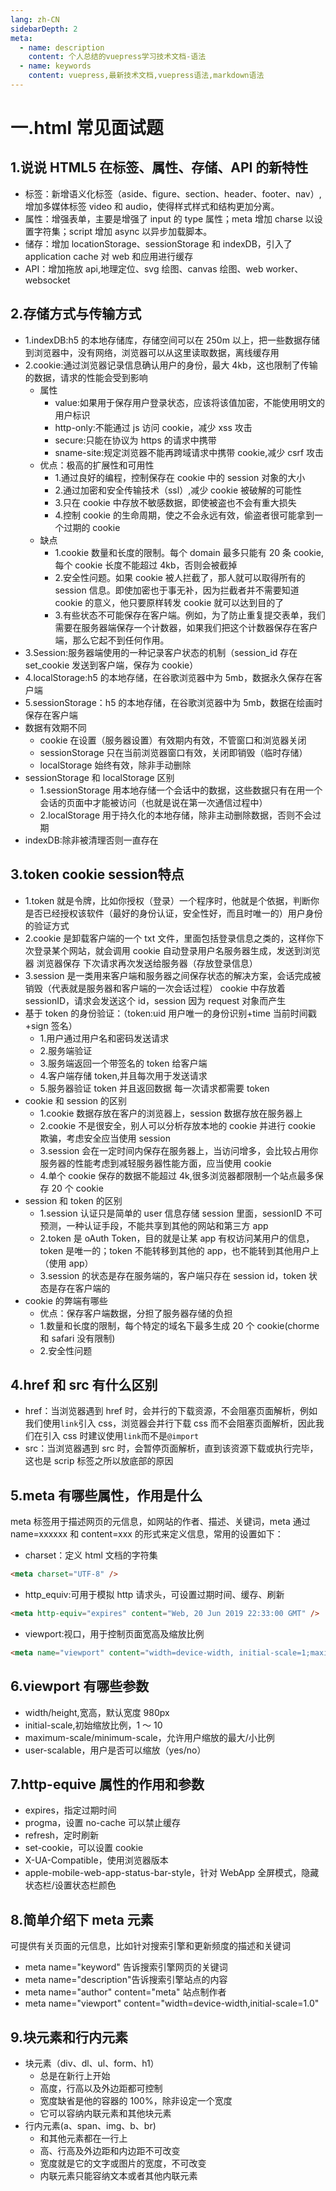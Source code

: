 ```yaml
---
lang: zh-CN
sidebarDepth: 2
meta:
  - name: description
    content: 个人总结的vuepress学习技术文档-语法
  - name: keywords
    content: vuepress,最新技术文档,vuepress语法,markdown语法
---
```


# 一.html 常见面试题

## 1.说说 HTML5 在标签、属性、存储、API 的新特性

- 标签：新增语义化标签（aside、figure、section、header、footer、nav）,增加多媒体标签 video 和 audio，使得样式样式和结构更加分离。
- 属性：增强表单，主要是增强了 input 的 type 属性；meta 增加 charse 以设置字符集；script 增加 async 以异步加载脚本。
- 储存：增加 locationStorage、sessionStorage 和 indexDB，引入了 application cache 对 web 和应用进行缓存
- API：增加拖放 api,地理定位、svg 绘图、canvas 绘图、web worker、websocket

## 2.存储方式与传输方式

- 1.indexDB:h5 的本地存储库，存储空间可以在 250m 以上，把一些数据存储到浏览器中，没有网络，浏览器可以从这里读取数据，离线缓存用
- 2.cookie:通过浏览器记录信息确认用户的身份，最大 4kb，这也限制了传输的数据，请求的性能会受到影响
  - 属性
    - value:如果用于保存用户登录状态，应该将该值加密，不能使用明文的用户标识
    - http-only:不能通过 js 访问 cookie，减少 xss 攻击
    - secure:只能在协议为 https 的请求中携带
    - sname-site:规定浏览器不能再跨域请求中携带 cookie,减少 csrf 攻击
  - 优点：极高的扩展性和可用性
    - 1.通过良好的编程，控制保存在 cookie 中的 session 对象的大小
    - 2.通过加密和安全传输技术（ssl）,减少 cookie 被破解的可能性
    - 3.只在 cookie 中存放不敏感数据，即使被盗也不会有重大损失
    - 4.控制 cookie 的生命周期，使之不会永远有效，偷盗者很可能拿到一个过期的 cookie
  - 缺点
    - 1.cookie 数量和长度的限制。每个 domain 最多只能有 20 条 cookie,每个 cookie 长度不能超过 4kb，否则会被截掉
    - 2.安全性问题。如果 cookie 被人拦截了，那人就可以取得所有的 session 信息。即使加密也于事无补，因为拦截者并不需要知道 cookie 的意义，他只要原样转发 cookie 就可以达到目的了
    - 3.有些状态不可能保存在客户端。例如，为了防止重复提交表单，我们需要在服务器端保存一个计数器，如果我们把这个计数器保存在客户端，那么它起不到任何作用。
- 3.Session:服务器端使用的一种记录客户状态的机制（session_id 存在 set_cookie 发送到客户端，保存为 cookie）
- 4.localStorage:h5 的本地存储，在谷歌浏览器中为 5mb，数据永久保存在客户端
- 5.sessionStorage：h5 的本地存储，在谷歌浏览器中为 5mb，数据在绘画时保存在客户端
- 数据有效期不同
  - cookie 在设置（服务器设置）有效期内有效，不管窗口和浏览器关闭
  - sessionStorage 只在当前浏览器窗口有效，关闭即销毁（临时存储）
  - localStorage 始终有效，除非手动删除
- sessionStorage 和 localStorage 区别
  - 1.sessionStorage 用本地存储一个会话中的数据，这些数据只有在用一个会话的页面中才能被访问（也就是说在第一次通信过程中）
  - 2.localStorage 用于持久化的本地存储，除非主动删除数据，否则不会过期
- indexDB:除非被清理否则一直存在

## 3.token cookie session特点

- 1.token 就是令牌，比如你授权（登录）一个程序时，他就是个依据，判断你是否已经授权该软件（最好的身份认证，安全性好，而且时唯一的）用户身份的验证方式
- 2.cookie 是卸载客户端的一个 txt 文件，里面包括登录信息之类的，这样你下次登录某个网站，就会调用 cookie 自动登录用户名服务器生成，发送到浏览器 浏览器保存 下次请求再次发送给服务器（存放登录信息）
- 3.session 是一类用来客户端和服务器之间保存状态的解决方案，会话完成被销毁（代表就是服务器和客户端的一次会话过程）
  cookie 中存放着 sessionID，请求会发送这个 id，session 因为 request 对象而产生
- 基于 token 的身份验证：（token:uid 用户唯一的身份识别+time 当前时间戳+sign 签名）
  - 1.用户通过用户名和密码发送请求
  - 2.服务端验证
  - 3.服务端返回一个带签名的 token 给客户端
  - 4.客户端存储 token,并且每次用于发送请求
  - 5.服务器验证 token 并且返回数据 每一次请求都需要 token
- cookie 和 session 的区别
  - 1.cookie 数据存放在客户的浏览器上，session 数据存放在服务器上
  - 2.cookie 不是很安全，别人可以分析存放本地的 cookie 并进行 cookie 欺骗，考虑安全应当使用 session
  - 3.session 会在一定时间内保存在服务器上，当访问增多，会比较占用你服务器的性能考虑到减轻服务器性能方面，应当使用 cookie
  - 4.单个 cookie 保存的数据不能超过 4k,很多浏览器都限制一个站点最多保存 20 个 cookie
- session 和 token 的区别
  - 1.session 认证只是简单的 user 信息存储 session 里面，sessionID 不可预测，一种认证手段，不能共享到其他的网站和第三方 app
  - 2.token 是 oAuth Token，目的就是让某 app 有权访问某用户的信息，token 是唯一的；token 不能转移到其他的 app，也不能转到其他用户上（使用 app）
  - 3.session 的状态是存在服务端的，客户端只存在 session id，token 状态是存在客户端的
- cookie 的弊端有哪些
  - 优点：保存客户端数据，分担了服务器存储的负担
  - 1.数量和长度的限制，每个特定的域名下最多生成 20 个 cookie(chorme 和 safari 没有限制)
  - 2.安全性问题

## 4.href 和 src 有什么区别

- href：当浏览器遇到 href 时，会并行的下载资源，不会阻塞页面解析，例如我们使用`link`引入 css，浏览器会并行下载 css 而不会阻塞页面解析，因此我们在引入 css 时建议使用`link`而不是`@import`
- src：当浏览器遇到 src 时，会暂停页面解析，直到该资源下载或执行完毕，这也是 scrip 标签之所以放底部的原因

## 5.meta 有哪些属性，作用是什么

meta 标签用于描述网页的元信息，如网站的作者、描述、关键词，meta 通过 name=xxxxxx 和 content=xxx 的形式来定义信息，常用的设置如下：

- charset：定义 html 文档的字符集

```html
<meta charset="UTF-8" />
```

- http_equiv:可用于模拟 http 请求头，可设置过期时间、缓存、刷新

```html
<meta http-equiv="expires" content="Web, 20 Jun 2019 22:33:00 GMT" />
```

- viewport:视口，用于控制页面宽高及缩放比例

```html
<meta name="viewport" content="width=device-width, initial-scale=1;maximum-scale=1"/>
```

## 6.viewport 有哪些参数

- width/height,宽高，默认宽度 980px
- initial-scale,初始缩放比例，1 ～ 10
- maximum-scale/minimum-scale，允许用户缩放的最大/小比例
- user-scalable，用户是否可以缩放（yes/no）

## 7.http-equive 属性的作用和参数

- expires，指定过期时间
- progma，设置 no-cache 可以禁止缓存
- refresh，定时刷新
- set-cookie，可以设置 cookie
- X-UA-Compatible，使用浏览器版本
- apple-mobile-web-app-status-bar-style，针对 WebApp 全屏模式，隐藏状态栏/设置状态栏颜色

## 8.简单介绍下 meta 元素

可提供有关页面的元信息，比如针对搜索引擎和更新频度的描述和关键词

- meta name="keyword" 告诉搜索引擎网页的关键词
- meta name="description"告诉搜索引擎站点的内容
- meta name="author" content="meta" 站点制作者
- meta name="viewport" content="width=device-width,initial-scale=1.0"

## 9.块元素和行内元素

- 块元素（div、dl、ul、form、h1）
  - 总是在新行上开始
  - 高度，行高以及外边距都可控制
  - 宽度缺省是他的容器的 100%，除非设定一个宽度
  - 它可以容纳内联元素和其他块元素
- 行内元素(a、span、img、b、br)
  - 和其他元素都在一行上
  - 高、行高及外边距和内边距不可改变
  - 宽度就是它的文字或图片的宽度，不可改变
  - 内联元素只能容纳文本或者其他内联元素